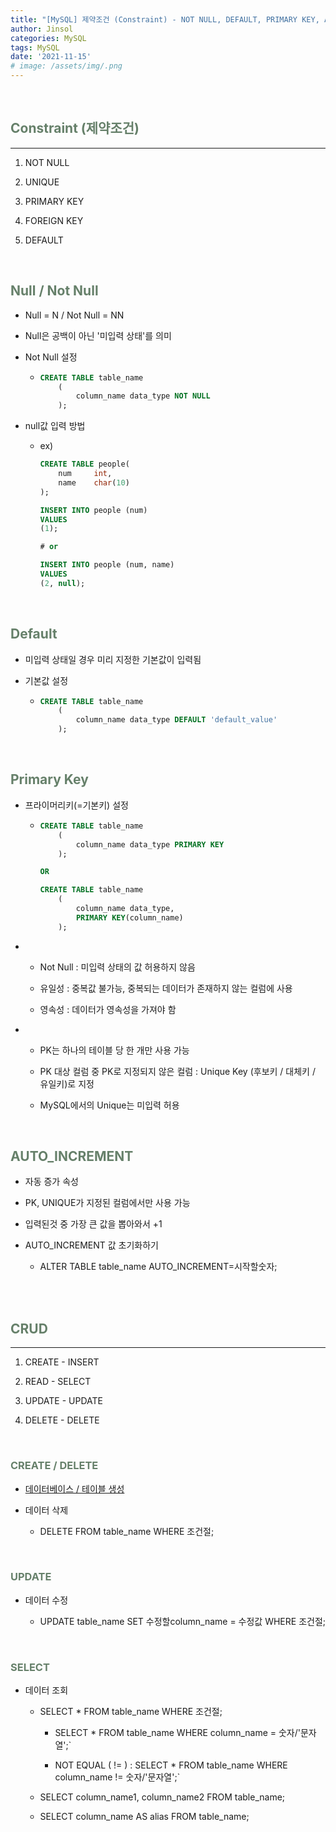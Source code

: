 ```yaml
---
title: "[MySQL] 제약조건 (Constraint) - NOT NULL, DEFAULT, PRIMARY KEY, AUTO_INCREMENT / CRUD"
author: Jinsol
categories: MySQL
tags: MySQL
date: '2021-11-15'
# image: /assets/img/.png
---
```


<br>

## <span style="color:#66806A">Constraint (제약조건)</span>
<hr>

1. NOT NULL

2. UNIQUE

3. PRIMARY KEY

4. FOREIGN KEY

5. DEFAULT


<br>

## <span style="color:#66806A">Null / Not Null</span>

- Null = N / Not Null = NN

- Null은 공백이 아닌 '미입력 상태'를 의미

- Not Null 설정

    -   ```sql
        CREATE TABLE table_name
            (
                column_name data_type NOT NULL
            );
        ```

- null값 입력 방법

    - ex)

        ```sql
        CREATE TABLE people(
            num     int,
            name    char(10)
        );

        INSERT INTO people (num)
        VALUES
        (1);

        # or
        
        INSERT INTO people (num, name)
        VALUES
        (2, null);
        ```

<br>

## <span style="color:#66806A">Default</span>

- 미입력 상태일 경우 미리 지정한 기본값이 입력됨

- 기본값 설정

    -   ```sql
        CREATE TABLE table_name
            (
                column_name data_type DEFAULT 'default_value'
            );
        ```


<br>

## <span style="color:#66806A">Primary Key</span>

- 프라이머리키(=기본키) 설정

    -   ```sql
        CREATE TABLE table_name
            (
                column_name data_type PRIMARY KEY
            );

        OR

        CREATE TABLE table_name
            (
                column_name data_type,
                PRIMARY KEY(column_name)
            );
        ```

-   - Not Null : 미입력 상태의 값 허용하지 않음

    - 유일성 : 중복값 불가능, 중복되는 데이터가 존재하지 않는 컬럼에 사용

    - 영속성 : 데이터가 영속성을 가져야 함

-  - PK는 하나의 테이블 당 한 개만 사용 가능 
    
    - PK 대상 컬럼 중 PK로 지정되지 않은 컬럼 : Unique Key (후보키 / 대체키 / 유일키)로 지정  

    - MySQL에서의 Unique는 미입력 허용


<br>

## <span style="color:#66806A">AUTO_INCREMENT</span>

- 자동 증가 속성

- PK, UNIQUE가 지정된 컬럼에서만 사용 가능

- 입력된것 중 가장 큰 값을 뽑아와서 +1

- AUTO_INCREMENT 값 초기화하기

    - ALTER TABLE table_name AUTO_INCREMENT=시작할숫자;

<br>
<br>

## <span style="color:#66806A">CRUD</span>
<hr>

1. CREATE - INSERT

2. READ - SELECT

3. UPDATE - UPDATE

4. DELETE - DELETE

<br>

### <span style="color:#66806A">CREATE / DELETE</span>

- [데이터베이스 / 테이블 생성](https://losuif.github.io/2021/11/14/mysql01.html)

- 데이터 삭제

    - DELETE FROM table_name WHERE 조건절;

<br>

### <span style="color:#66806A">UPDATE</span>

- 데이터 수정

    - UPDATE table_name SET 수정할column_name = 수정값 WHERE 조건절;

<br>

### <span style="color:#66806A">SELECT</span>

- 데이터 조회

    - SELECT * FROM table_name WHERE 조건절;

        - SELECT * FROM table_name WHERE column_name = 숫자/'문자열';`

        - NOT EQUAL ( != ) : SELECT * FROM table_name WHERE column_name != 숫자/'문자열';`

    - SELECT column_name1, column_name2 FROM table_name; 

    - SELECT column_name AS alias FROM table_name;